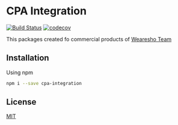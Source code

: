 # CPA Integration
[![Build Status](https://travis-ci.org/wearesho-team/cpa-integration-frontend.svg?branch=master)](https://travis-ci.org/wearesho-team/cpa-integration-frontend)
[![codecov](https://codecov.io/gh/wearesho-team/cpa-integration-frontend/branch/master/graph/badge.svg)](https://codecov.io/gh/wearesho-team/cpa-integration-frontend)

This packages created fo commercial products of [Wearesho Team](https://wearesho.com)

## Installation
Using npm
```bash
npm i --save cpa-integration
```

## License
[MIT](./LICENSE)